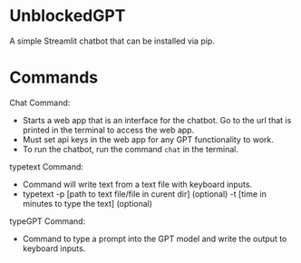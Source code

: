 # UnblockedGPT
A simple Streamlit chatbot that can be installed via pip.

# Commands
Chat Command:
- Starts a web app that is an interface for the chatbot. Go to the url that is printed in the terminal to access the web app. 
- Must set api keys in the web app for any GPT functionality to work.
- To run the chatbot, run the command `chat` in the terminal.

typetext Command:
- Command will write text from a text file with keyboard inputs. 
- typetext -p [path to text file/file in curent dir] (optional) -t [time in minutes to type the text] (optional)

typeGPT Command:
- Command to type a prompt into the GPT model and write the output to keyboard inputs.
